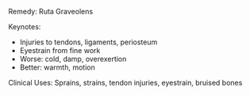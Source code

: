 Remedy: Ruta Graveolens

Keynotes:
- Injuries to tendons, ligaments, periosteum
- Eyestrain from fine work
- Worse: cold, damp, overexertion
- Better: warmth, motion

Clinical Uses: Sprains, strains, tendon injuries, eyestrain, bruised bones